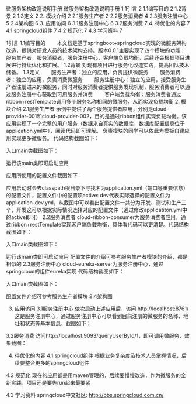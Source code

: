 ﻿微服务架构改造说明手册
微服务架构改造说明手册	1
1引言	2
1.1编写目的	2
1.2背景	2
1.3定义	2
2. 模块介绍	2
2.1服务生产者	2
2.2服务消费者	4
2.3服务注册中心	5
2.4架构图	6
3. 应用访问	6
3.1服务注册中心	6
3.2服务消费	7
4. 待优化的内容	7
4.1 springcloud组件	7
4.2 规范化	7
4.3 学习资料	7
















1引言
1.1编写目的
　　本文档是基于springboot+springcloud实现的微服务架构改造，提供对研发人员的技术架构支持。版本0.0.1主要实现了四个模块的功能：服务生产者，服务消费者，服务注册中心，客户端负载均衡。后续还会根据项目进展进行持续优化和扩展。
1.2背景
 	对现有项目进行服务化改造实践，提高团队技术储备。
1.3定义
　　服务生产者：独立的应用，负责提供微服务
　　服务消费者：独立的应用，负责消费微服务
　　服务注册中心：独立的应用，接受服务生产者注册进来的微服务，同时对服务消费者提供服务发现机制，服务消费者可以通过服务注册中心获取到可用服务并消费
　　客户端负载均衡：服务消费者通过ribbon+restTemplate调用多个服务名称相同的微服务，从而实现负载均衡
2. 模块介绍
2.1服务生产者
	示例中提供了两个服务提供者应用，分别是cloud-provider-001和cloud-provider-002，目的是通过ribbon组件实现负载均衡。该应用实现了一个完整的用户服务（数据来自真实的数据库，数据库配置信息位于application.yml中），阅读代码即可理解。
	负责模块的同学可以依此为模板自建应用实现更多微服务。
代码结构截图如下：


入口main类截图如下：


运行该main类即可启动应用

应用所使用的配置文件截图如下：

应用启动时会去classpath根目录下寻找名为application.yml（端口等重要信息）的配置文件，配置文件中的配置项active: dev代表实际选择的配置文件为application-dev.yml，从截图中可以看出配置文件一共分为开发、测试和生产三个，开发这可以根据实际情况选择对应的配置文件（通过修改applicatiton.yml中的active即可）
2.2服务消费者
	cloud-ribbon-consumer为服务消费者应用，通过ribbon+restTemplate实现客户端负载均衡，具体看代码可以更清楚。代码结构截图如下：


入口main类截图如下：

运行该main类即可启动应用
配置文件的介绍可参考服务生产者模块的介绍，都是相似的
2.3服务注册中心
	cloud-eureka-server为服务注册中心，通过springcloud的组件eureka实现
代码结构截图如下：
	
入口main类截图如下：

配置文件介绍可参考服务生产者模块
2.4架构图

3. 应用访问
3.1服务注册中心
	依次启动上述应用后，访问
http://localhost:8761/
这是服务注册中心，通过服务注册中心可以看到目前注册的微服务的名称、地址和状态等基本信息，截图如下：

3.2服务消费
访问http://localhost:9093/queryUserById/1，即可调用微服务，效果截图：

4. 待优化的内容
4.1 springcloud组件
根据业务复杂度及技术人员掌握情况，后续要整合更多的springcloud组件

4.2 规范化
现在的应用都是用maven管理的，后续要慢慢改造，作为微服务的全新实践，项目还是要先run起来最要紧

4.3 学习资料
springcloud中文社区: http://bbs.springcloud.com.cn/




